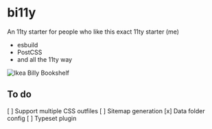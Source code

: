 # bi11y
An 11ty starter for people who like this exact 11ty starter (me)

- esbuild
- PostCSS
- and all the 11ty way

![Ikea Billy Bookshelf](https://www.ikea.com/us/en/images/products/billy-bookcase-birch-veneer__0644259_pe702538_s5.jpg?f=xl)

## To do
[ ] Support multiple CSS outfiles
[ ] Sitemap generation
[x] Data folder config
[ ] Typeset plugin